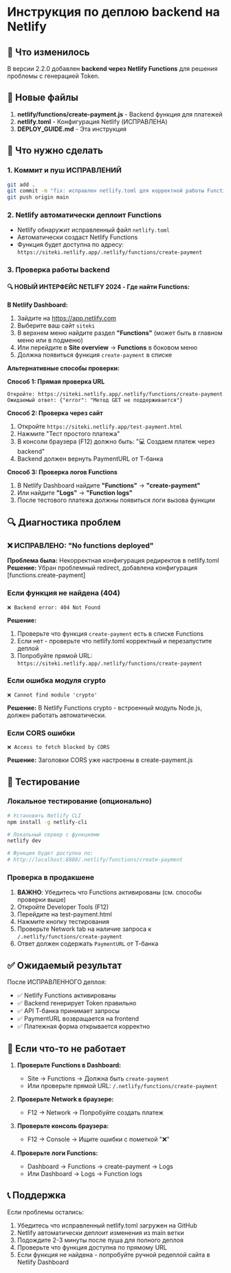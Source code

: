# Инструкция по деплою backend на Netlify

## 🚀 Что изменилось

В версии 2.2.0 добавлен **backend через Netlify Functions** для решения проблемы с генерацией Token.

## 📁 Новые файлы

1. **netlify/functions/create-payment.js** - Backend функция для платежей
2. **netlify.toml** - Конфигурация Netlify (ИСПРАВЛЕНА)
3. **DEPLOY_GUIDE.md** - Эта инструкция

## 🔧 Что нужно сделать

### 1. Коммит и пуш ИСПРАВЛЕНИЙ
```bash
git add .
git commit -m "fix: исправлен netlify.toml для корректной работы Functions"
git push origin main
```

### 2. Netlify автоматически деплоит Functions
- Netlify обнаружит исправленный файл `netlify.toml` 
- Автоматически создаст Netlify Functions
- Функция будет доступна по адресу: `https://siteki.netlify.app/.netlify/functions/create-payment`

### 3. Проверка работы backend

#### 🔍 НОВЫЙ ИНТЕРФЕЙС NETLIFY 2024 - Где найти Functions:

**В Netlify Dashboard:**
1. Зайдите на https://app.netlify.com
2. Выберите ваш сайт `siteki`
3. В верхнем меню найдите раздел **"Functions"** (может быть в главном меню или в подменю)
4. Или перейдите в **Site overview** → **Functions** в боковом меню
5. Должна появиться функция `create-payment` в списке

**Альтернативные способы проверки:**

**Способ 1: Прямая проверка URL**
```
Откройте: https://siteki.netlify.app/.netlify/functions/create-payment
Ожидаемый ответ: {"error": "Метод GET не поддерживается"}
```

**Способ 2: Проверка через сайт**
1. Откройте `https://siteki.netlify.app/test-payment.html`
2. Нажмите "Тест простого платежа"
3. В консоли браузера (F12) должно быть: "💻 Создаем платеж через backend"
4. Backend должен вернуть PaymentURL от Т-банка

**Способ 3: Проверка логов Functions**
1. В Netlify Dashboard найдите **"Functions"** → **"create-payment"**
2. Или найдите **"Logs"** → **"Function logs"**
3. После тестового платежа должны появиться логи вызова функции

## 🔍 Диагностика проблем

### ❌ ИСПРАВЛЕНО: "No functions deployed"
**Проблема была:** Некорректная конфигурация редиректов в netlify.toml
**Решение:** Убран проблемный redirect, добавлена конфигурация [functions.create-payment]

### Если функция не найдена (404)
```
❌ Backend error: 404 Not Found
```

**Решение:**
1. Проверьте что функция `create-payment` есть в списке Functions
2. Если нет - проверьте что netlify.toml корректный и перезапустите деплой
3. Попробуйте прямой URL: `https://siteki.netlify.app/.netlify/functions/create-payment`

### Если ошибка модуля crypto
```
❌ Cannot find module 'crypto'
```

**Решение:** В Netlify Functions crypto - встроенный модуль Node.js, должен работать автоматически.

### Если CORS ошибки
```
❌ Access to fetch blocked by CORS
```

**Решение:** Заголовки CORS уже настроены в create-payment.js

## 🧪 Тестирование

### Локальное тестирование (опционально)
```bash
# Установить Netlify CLI
npm install -g netlify-cli

# Локальный сервер с функциями
netlify dev

# Функция будет доступна по:
# http://localhost:8888/.netlify/functions/create-payment
```

### Проверка в продакшене
1. **ВАЖНО**: Убедитесь что Functions активированы (см. способы проверки выше)
2. Откройте Developer Tools (F12)
3. Перейдите на test-payment.html
4. Нажмите кнопку тестирования
5. Проверьте Network tab на наличие запроса к `/.netlify/functions/create-payment`
6. Ответ должен содержать `PaymentURL` от Т-банка

## ✅ Ожидаемый результат

После ИСПРАВЛЕННОГО деплоя:
- ✅ Netlify Functions активированы
- ✅ Backend генерирует Token правильно
- ✅ API Т-банка принимает запросы
- ✅ PaymentURL возвращается на frontend
- ✅ Платежная форма открывается корректно

## 🔧 Если что-то не работает

1. **Проверьте Functions в Dashboard:**
   - Site → Functions → Должна быть `create-payment`
   - Или проверьте прямой URL: `/.netlify/functions/create-payment`

2. **Проверьте Network в браузере:**
   - F12 → Network → Попробуйте создать платеж

3. **Проверьте консоль браузера:**
   - F12 → Console → Ищите ошибки с пометкой "❌"

4. **Проверьте логи Functions:**
   - Dashboard → Functions → create-payment → Logs
   - Или Dashboard → Logs → Function logs

## 📞 Поддержка

Если проблемы остались:
1. Убедитесь что исправленный netlify.toml загружен на GitHub
2. Netlify автоматически деплоит изменения из main ветки
3. Подождите 2-3 минуты после пуша для полного деплоя
4. Проверьте что функция доступна по прямому URL
5. Если функция не найдена - попробуйте ручной редеплой сайта в Netlify Dashboard 
